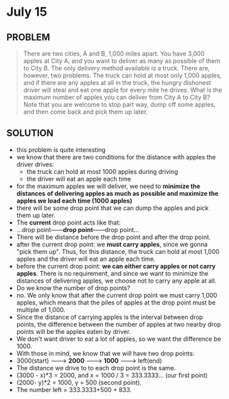 # July 15

## PROBLEM

> There are two cities, A and B, 1,000 miles apart. You have 3,000 apples at City A, and you want to deliver as many as possible of them to City B. The only delivery method available is a truck. There are, however, two problems. The truck can hold at most only 1,000 apples, and if there are any apples at all in the truck, the hungry dishonest driver will steal and eat one apple for every mile he drives. What is the maximum number of apples you can deliver from City A to City B? Note that you are welcome to stop part way, dump off some apples, and then come back and pick them up later.



## SOLUTION&#x20;

* this problem is quite interesting
* we know that there are two conditions for the distance with apples the driver drives:
  * the truck can hold at most 1000 apples during driving
  * the driver will eat an apple each time
* for the maximum apples we will deliver, we need to **minimize the distances** **of delivering apples as much as possible and maximize the apples we load each time (1000 apples)**
* there will be some drop point that we can dump the apples and pick them up later.
* The **current** drop point acts like that:
* ...drop point——**drop point**——drop point...
* There will be distance before the drop point and after the drop point.
* after the current drop point: we **must carry apples**, since we gonna "pick them up". Thus, for this distance, the truck can hold at most 1,000 apples and the driver will eat an apple each time.
* before the current drop point: **we can either carry apples or not carry apples**. There is no requirement, and since we want to minimize the distances of delivering apples, we choose not to carry any apple at all.
* Do we know the number of drop points?&#x20;
* no. We only know that after the current drop point we must carry 1,000 apples, which means that the piles of apples at the drop point must be multiple of 1,000.
* Since the distance of carrying apples is the interval between drop points, the difference between the number of apples at two nearby drop points will be the apples eaten by driver.
* We don't want driver to eat a lot of apples, so we want the difference be 1000.
* With those in mind, we know that we will have two drop points:
* 3000(start) ---> **2000** ---> **1000** ---> left(end)
* The distance we drive to to each drop point is the same.
* (3000 - x)\*3 = 2000, and x = 1000 / 3 = 333.3333... (our first point)
* (2000- y)\*2 = 1000, y = 500 (second point).
* The number left = 333.3333+500 + 833.
